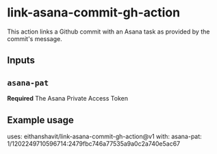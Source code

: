 # link-asana-commit-gh-action

This action links a Github commit with an Asana task as provided by the commit's message.

## Inputs

## `asana-pat`

**Required** The Asana Private Access Token

## Example usage

uses: eithanshavit/link-asana-commit-gh-action@v1
with:
  asana-pat: 1/1202249710596714:2479fbc746a77535a9a0c2a740e5ac67
